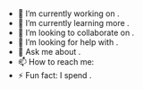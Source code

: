 <br/>



- 🔭 I’m currently working on .
- 🌱 I’m currently learning more .
- 👯 I’m looking to collaborate on .
- 🤔 I’m looking for help with .
- 💬 Ask me about .
- 📫 How to reach me: 
- ⚡ Fun fact: I spend .

